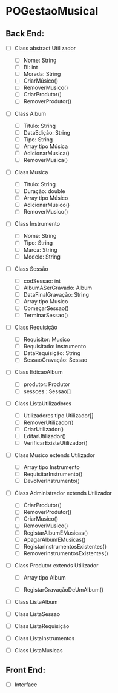 # POGestaoMusical

## Back End:
- [ ] Class abstract Utilizador
  - [ ] Nome: String
  - [ ] BI: int
  - [ ] Morada: String
  - [ ] CriarMúsico()
  - [ ] RemoverMusico()
  - [ ] CriarProdutor()
  - [ ] RemoverProdutor()

- [ ] Class Album
  - [ ] Titulo: String
  - [ ] DataEdição: String
  - [ ] Tipo: String
  - [ ] Array tipo Música
  - [ ] AdicionarMusica()
  - [ ] RemoverMusica()

- [ ] Class Musica
  - [ ] Titulo: String
  - [ ] Duração: double
  - [ ] Array tipo Músico
  - [ ] AdicionarMusico()
  - [ ] RemoverMusico()
 
- [ ] Class Instrumento
  - [ ] Nome: String
  - [ ] Tipo: String
  - [ ] Marca: String
  - [ ] Modelo: String
 
- [ ] Class Sessão
  - [ ] codSessao: int
  - [ ] AlbumASerGravado: Album
  - [ ] DataFinalGravação: String
  - [ ] Array tipo Musico
  - [ ] ComeçarSessao()
  - [ ] TerminarSessao()
 
- [ ] Class Requisição
  - [ ] Requisitor: Musico
  - [ ] Requisitado: Instrumento
  - [ ] DataRequisição: String
  - [ ] SessaoGravação: Sessao
  
- [ ] Class EdicaoAlbum
  - [ ] produtor: Produtor
  - [ ] sessoes : Sessao[]

- [ ] Class ListaUtilizadores
  - [ ] Utilizadores tipo Utilizador[]
  - [ ] RemoverUtilizador()
  - [ ] CriarUtilizador()
  - [ ] EditarUtilizador()
  - [ ] VerificarExisteUtilizador()  
 
- [ ] Class Musico extends Utilizador
  - [ ] Array tipo Instrumento
  - [ ] RequisitarInstrumento()
  - [ ] DevolverInstrumento()

- [ ] Class Administrador extends Utilizador
  - [ ] CriarProdutor()
  - [ ] RemoverProdutor()
  - [ ] CriarMusico()
  - [ ] RemoverMusico()
  - [ ] RegistarAlbumEMusicas()
  - [ ] ApagarAlbumEMusicas()
  - [ ] RegistarInstrumentosExistentes()
  - [ ] RemoverInstrumentosExistentes()  

- [ ] Class Produtor extends Utilizador
  - [ ] Array tipo Album
  - [ ] RegistarGravaçãoDeUmAlbum()


- [ ] Class ListaAlbum

- [ ] Class ListaSessao

- [ ] Class ListaRequisição

- [ ] Class ListaInstrumentos

- [ ] Class ListaMusicas

## Front End:
- [ ] Interface 
